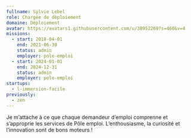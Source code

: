 ```yaml
---
fullname: Sylvie Lebel
role: Chargée de déploiement
domaine: Déploiement
avatar: https://avatars1.githubusercontent.com/u/38952269?s=460&v=4
missions:
  - start: 2018-04-01
    end: 2021-06-30
    status: admin
    employer: pole-emploi
  - start: 2024-01-01
    end: 2024-12-31
    status: admin
    employer: pole-emploi
startups:
  - l-immersion-facile
previously:
  - zen
---
```

Je m’attache à ce que chaque demandeur d’emploi comprenne et s’approprie les services de Pôle emploi. L’enthousiasme, la curiosité et l’innovation sont de bons moteurs !